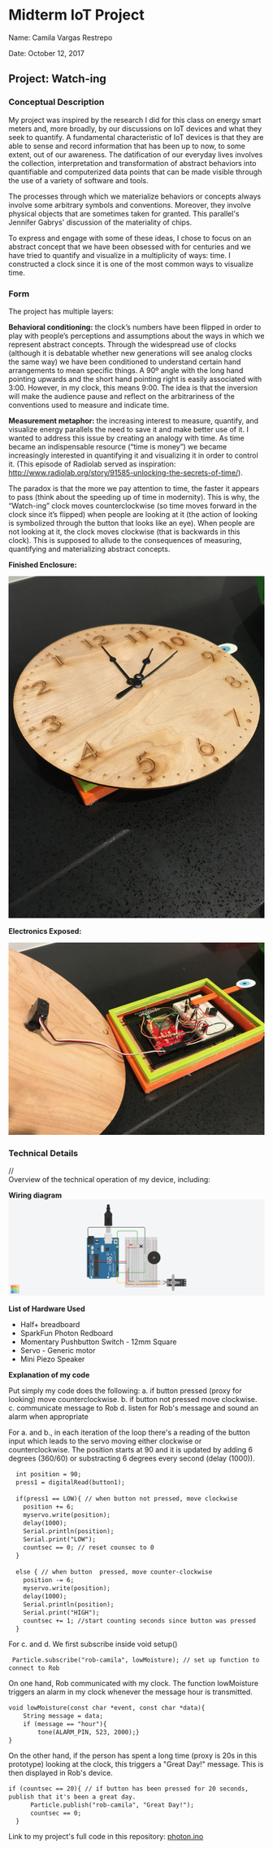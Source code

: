 # Midterm IoT Project

Name:  Camila Vargas Restrepo

Date: October 12, 2017

## Project: Watch-ing

### Conceptual Description


My project was inspired by the research I did for this class on energy smart meters and, more broadly, by our discussions on IoT devices and what they seek to quantify. A fundamental characteristic of IoT devices is that they are able to sense and record information that has been up to now, to some extent, out of our awareness. The datification of our everyday lives involves the collection, interpretation and transformation of abstract behaviors into quantifiable and computerized data points that can be made visible through the use of a variety of software and tools. 

The processes through which we materialize behaviors or concepts always involve some arbitrary symbols and conventions. Moreover, they involve physical objects that are sometimes taken for granted. This parallel's Jennifer Gabrys' discussion of the materiality of chips. 

To express and engage with some of these ideas, I chose to focus on an abstract concept that we have been obsessed with for centuries and we have tried to quantify and visualize in a multiplicity of ways: time. I constructed a clock since it is one of the most common ways to visualize time. 

### Form

The project has multiple layers:

**Behavioral conditioning:** the clock’s numbers have been flipped in order to play with people’s perceptions and assumptions about the ways in which we represent abstract concepts. Through the widespread use of clocks (although it is debatable whether new generations will see analog clocks the same way) we have been conditioned to understand certain hand arrangements to mean specific things. A 90º angle with the long hand pointing upwards and the short hand pointing right is easily associated with 3:00. However, in my clock, this means 9:00. The idea is that the inversion will make the audience pause and reflect on the arbitrariness of the conventions used to measure and indicate time. 

**Measurement metaphor:** the increasing interest to measure, quantify, and visualize energy parallels the need to save it and make better use of it. I wanted to address this issue by creating an analogy with time. As time became an indispensable resource (“time is money”) we became increasingly interested in quantifying it and visualizing it in order to control it. (This episode of Radiolab served as inspiration: http://www.radiolab.org/story/91585-unlocking-the-secrets-of-time/). 

The paradox is that the more we pay attention to time, the faster it appears to pass (think about the speeding up of time in modernity). This is why, the “Watch-ing” clock moves counterclockwise (so time moves forward in the clock since it’s flipped) when people are looking at it (the action of looking is symbolized through the button that looks like an eye). When people are not looking at it, the clock moves clockwise (that is backwards in this clock). This is supposed to allude to the consequences of measuring, quantifying and materializing abstract concepts. 

**Finished Enclosure:**

![Finished Enclosure](finished_enclosure.jpg)

**Electronics Exposed:**

![Enclosure with electronics exposed](exposed_enclosure.jpg)

### Technical Details
//   
Overview of the technical operation of my device, including:

**Wiring diagram** 
![Wiring Diagram](WiringDiagram.png)

**List of Hardware Used**
* Half+ breadboard
* SparkFun Photon Redboard
* Momentary Pushbutton Switch - 12mm Square
* Servo - Generic motor
* Mini Piezo Speaker 

**Explanation of my code**

Put simply my code does the following: 
   a. if button pressed (proxy for looking) move counterclockwise.
   b. if button not pressed move clockwise. 
   c. communicate message to Rob
   d. listen for Rob's message and sound an alarm when appropriate

For a. and b., in each iteration of the loop there's a reading of the button input which leads to the servo moving either clockwise or counterclockwise. The position starts at 90 and it is updated by adding 6 degrees (360/60) or substracting 6 degrees every second (delay (1000)). 

```
  int position = 90;
  press1 = digitalRead(button1);
 
  if(press1 == LOW){ // when button not pressed, move clockwise
    position += 6;
    myservo.write(position);                 
    delay(1000);
    Serial.println(position);
    Serial.print("LOW");
    countsec == 0; // reset counsec to 0
  } 
    
  else { // when button  pressed, move counter-clockwise
  	position -= 6; 
    myservo.write(position);                 
    delay(1000);
    Serial.println(position);
    Serial.print("HIGH");
    countsec += 1; //start counting seconds since button was pressed
  }
```

For c. and d. We first subscribe inside void setup()

```
 Particle.subscribe("rob-camila", lowMoisture); // set up function to connect to Rob
```

On one hand, Rob communicated with my clock. The function lowMoisture triggers an alarm in my clock whenever the message hour is transmitted.

```
void lowMoisture(const char *event, const char *data){
    String message = data;
    if (message == "hour"){
        tone(ALARM_PIN, 523, 2000);}
}
```
On the other hand, if the person has spent a long time (proxy is 20s in this prototype) looking at the clock, this triggers a "Great Day!" message. This is then displayed in Rob's device. 

```
if (countsec == 20){ // if button has been pressed for 20 seconds, publish that it's been a great day. 
      Particle.publish("rob-camila", "Great Day!");
      countsec == 0;
  }
```
  


Link to my project's full code in this repository:  [photon.ino](photon.ino)

